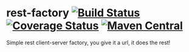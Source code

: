 # rest-factory [![Build Status](https://travis-ci.org/tcurrie/rest-factory.svg?branch=master)](https://travis-ci.org/tcurrie/rest-factory) [![Coverage Status](https://coveralls.io/repos/tcurrie/rest-factory/badge.svg?branch=master)](https://coveralls.io/r/tcurrie/rest-factory?branch=master) [![Maven Central](https://maven-badges.herokuapp.com/maven-central/simple/rest.factory/badge.svg?style=flat)](http://search.maven.org/#search|ga|1|g%3Asimple.rest.factory)
Simple rest client-server factory, you give it a url, it does the rest!
